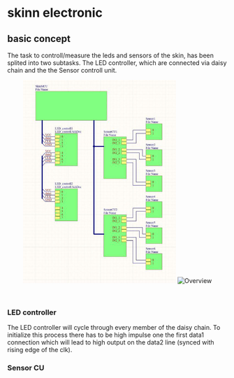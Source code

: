 <h1>skinn electronic</h1>
<h2>basic concept</h2>
The task to controll/measure the leds and sensors of the skin, has been splited into two subtasks. 
The LED controller, which are connected via daisy chain and the the Sensor controll unit. 
<p align="center">
  <img src="skinnElectronicOverview.jpg" width="350" title="hover text">
  <img src="your_relative_path_here_number_2_large_name" width="350" alt="Overview">
</p>
</br>
<h3>LED controller</h3>
The LED controller will cycle through every member of the daisy chain. To initialize this process there has to be high impulse one the first data1 connection which will lead to high output on the data2 line (synced with rising edge of the clk). 
<h3>Sensor CU<h3>
